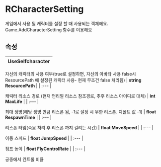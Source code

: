 # **RCharacterSetting**


게임에서 사용 될 캐릭터를 설정 할 때 사용되는 객체에요. Game.AddCharacterSetting 함수를 이용해요 
## **속성**

| **UseSelfcharacter** |
| :--- |

자신의 캐릭터의 사용 여부(true로 설정하면, 자신의 아바타 사용 false시 ResourcePath 에 설정된 캐릭터 사용- 현재 무조건 false 처리됨) 
| **string ResourcePath** |
| :--- |

캐릭터 리소스 경로 (현재 언리얼 리소스 참조경로, 추후 리소스 아이디로 대체) 
| **int MaxLife** |
| :--- |

최대 생명(해당 생명 만큼 리스폰 됨, -1로 설정 시 무한 리스폰. 디폴트 값 -1) 
| **float RespawnTime** |
| :--- |

리스폰 타임(죽음 처리 후 리스폰 까지 걸리는 시간) 
| **float MoveSpeed** |
| :--- |

이동 스피드 
| **float JumpSpeed** |
| :--- |

점프 높이 
| **float FlyControlRate** |
| :--- |

공중에서 컨트롤 비율 
